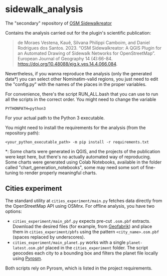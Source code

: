 # sidewalk_analysis

The "secondary" repository of [OSM Sidewalkreator](https://github.com/kauevestena/osm_sidewalkreator)

Contains the analysis carried out for the plugin's scientific publication:

> de Moraes Vestena, Kauê, Silvana Philippi Camboim, and Daniel Rodrigues dos Santos. 2023. “OSM Sidewalkreator: A QGIS Plugin for an Automated Drawing of Sidewalk Networks for OpenStreetMap”. European Journal of Geography 14 (4):66-84. https://doi.org/10.48088/ejg.k.ves.14.4.066.084.

Nevertheless, if you wanna reproduce the analysis (only the generated data*) you can select other Nominatim-valid regions, you just need to edit the "config.py" with the names of the places in the proper variables.

For convenience, there's the script RUN_ALL.bash that you can use to run all the scripts in the correct order. You might need to change the variable 

    PYTHONPATH=python3

For your actual path to the Python 3 executable.

You might need to install the requirements for the analysis (from the repository path):

    <your_python_executable_path> -m pip install -r requirements.txt

*: Some charts were generated in QGIS, and the projects of the publication were kept here, but there's no actually automated way of reproducing. Some charts were generated using Colab Notebooks, available in the folder called "chart_generation_notebooks", some may need some sort of fine-tuning to render properly meaningful charts.

## Cities experiment

The standard utility at `cities_experiment/main.py` fetches data directly
from the OpenStreetMap API using OSMnx. For offline analysis, you have two
options:

* `cities_experiment/main_pbf.py` expects pre-cut `.osm.pbf` extracts. Download
  the desired files (for example, from [Geofabrik](https://download.geofabrik.de/))
  and place them in `cities_experiment/pbfs` using the pattern
  `<city_name>.osm.pbf` (spaces replaced by underscores).
* `cities_experiment/main_planet.py` works with a single
  `planet-latest.osm.pbf` placed in the `cities_experiment` folder. The script
  geocodes each city to a bounding box and filters the planet file locally using
  [Pyrosm](https://github.com/HTenkanen/pyrosm).

Both scripts rely on Pyrosm, which is listed in the project requirements.
